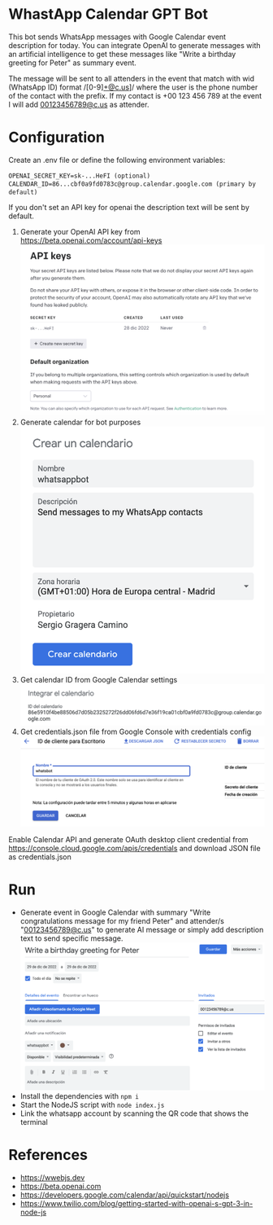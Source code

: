 # WhastApp Calendar GPT Bot

This bot sends WhatsApp messages with Google Calendar event description for today. You can integrate OpenAI to generate messages with an artificial intelligence to get these messages like "Write a birthday greeting for Peter" as summary event.

The message will be sent to all attenders in the event that match with wid (WhatsApp ID) format /[0-9]+@c.us]/ where the user is the phone number of the contact with the prefix. If my contact is +00 123 456 789 at the event I will add 00123456789@c.us as attender.

# Configuration

Create an .env file or define the following environment variables:

```
OPENAI_SECRET_KEY=sk-...HeFI (optional)
CALENDAR_ID=86...cbf0a9fd0783c@group.calendar.google.com (primary by default)
```

If you don't set an API key for openai the description text will be sent by default.

1. Generate your OpenAI API key from https://beta.openai.com/account/api-keys
![](resources/openai.png)
2. Generate calendar for bot purposes
![](resources/calendar.png)
3. Get calendar ID from Google Calendar settings
![](resources/calendarid.png)
4. Get credentials.json file from Google Console with credentials config
![](resources/credentials_json.png)

Enable Calendar API and generate OAuth desktop client credential from https://console.cloud.google.com/apis/credentials and download JSON file as credentials.json

# Run

* Generate event in Google Calendar with summary "Write congratulations message for my friend Peter" and attender/s "00123456789@c.us" to generate AI message or simply add description text to send specific message.
![](resources/event.png)
* Install the dependencies with `npm i`
* Start the NodeJS script with `node index.js`
* Link the whatsapp account by scanning the QR code that shows the terminal

# References

* https://wwebjs.dev
* https://beta.openai.com
* https://developers.google.com/calendar/api/quickstart/nodejs
* https://www.twilio.com/blog/getting-started-with-openai-s-gpt-3-in-node-js